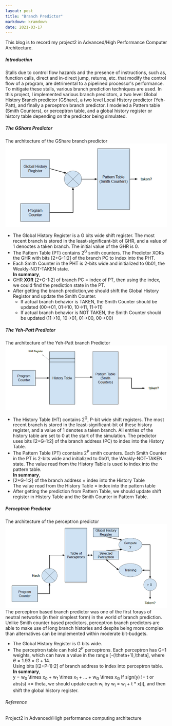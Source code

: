 ```yaml
---
layout: post
title: "Branch Predictor"
markdown: kramdown
date: 2021-03-17
---
```


This blog is to record my project2 in Advanced/High Performance Computer Architecture.

##### Introduction
Stalls due to control flow hazards and the presence of instructions, such as, function calls, direct and in-direct jump, returns, etc. that modify
the control flow of a program, are detrimental to a pipelined processor's performance. To mitigate these stalls, various branch prediction techniques are used.
In this project, I implemented various branch predictors, a two level Global History Branch predictor (GShare), a two level Local History predictor (Yeh-Patt),
and finally a perceptron branch predictor. I modeled a Pattern table (Smith Counters), or perceptron table, and a global history register or history table depending on the 
predictor being simulated.

##### The GShare Predictor
The architecture of the GShare branch predictor
<img  class="img-content" alt="Zhimin Sun" width="600"  src="/assets/img/GShare.PNG">
* The Global History Register is a G bits wide shift register. The most recent branch is stored in the least-significant-bit of GHR, and a value of 1 denootes a taken branch. The initial value of the GHR is 0.
* The Pattern Table (PT) contains 2<sup>G</sup> smith counters. The Predictor XORs the GHR with bits [2+G-1:2] of the branch PC to index into the PHT.
* Each Smith Counter in the PHT is 2-bits wide and initialized to 0b01, the Weakly-NOT-TAKEN state.  
<b>In summary</b>,
* GHR <b>XOR</b> [2+G-1:2] of branch PC = index of PT, then using the index, we could find the prediction state in the PT.
* After getting the branch prediction,we should shift the Global History Registor and update the Smith Counter.
    * If actual branch behavior is TAKEN, the Smith Counter should be updated (00->01, 01->10, 10->11, 11->11)
    * If actual branch behavior is NOT TAKEN, the Smith Counter should be updated (11->10, 10->01, 01->00, 00->00)  


##### The Yeh-Patt Predictor
The architecture of the Yeh-Patt branch Predictor
<img  class="img-content" alt="Zhimin Sun" width="600"  src="/assets/img/Yeh-Patt.PNG">
* The History Table (HT) contains 2<sup>G</sup>, P-bit wide shift registers. The most recent branch is stored in the least-significant-bit of these
history register, and a value of 1 denotes a taken branch. All entries of the history table are set to 0 at the start of the simulation.
The predictor uses bits [2+G-1:2] of the branch address (PC) to index into the History Table. 
* The Pattern Table (PT) ccontains 2<sup>P</sup> smith counters. Each Smith Counter in the PT is 2-bits wide and initialized to 0b01, the Weakly-NOT-TAKEN state.
The value read from the History Table is used to index into the pattern table.  
<b>In summary</b>,
* [2+G-1:2] of the branch address = index into the History Table  
The value read from the History Table = index into the pattern table
* After getting the prediction from Pattern Table, we should update shift register in History Table and the Smith Counter in Pattern Table.

##### Perceptron Predictor
The architecture of the perceptron predictor
<img  class="img-content" alt="Zhimin Sun" width="600"  src="/assets/img/Perceptron.PNG">
The perceptron based branch predictor was one of the first forays of neutral networks (in their simplest form) in the world of branch prediction. Unlike Smith counter based predictors,
perceptron branch predictors are able to make use of long branch histories and despite being more complex than alternatives can be implemented within moderate bit-budgets.
* The Global History Register is G bits wide.
* The perceptron table can hold 2<sup>P</sup> perceptrons. Each perceptron has G+1 weights, which can have a value in the range [-(\theta+1),\theta], where $\theta=1.93 \times G + 14$.  
Using bits [(2+P-1):2] of branch address to index into perceptron table.  
<b>In summary</b>,  
y = w<sub>0</sub> \times x<sub>0</sub> + w<sub>1</sub> \times x<sub>1</sub> + ... + w<sub>G</sub> \times x<sub>G</sub>
If sign(y) != t or abs(s) <= theta, we should update each w<sub>i</sub> by w<sub>i</sub> = w<sub>i</sub> + t * x[i],
and then shift the global history register.

###### Reference  
Project2 in Advanced/High performance computing architecture


